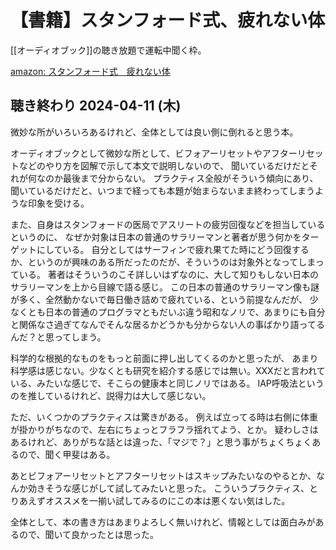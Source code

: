 # 【書籍】スタンフォード式、疲れない体

[[オーディオブック]]の聴き放題で運転中聞く枠。

[amazon: スタンフォード式　疲れない体 ](https://amzn.to/3VTAaRK)

## 聴き終わり 2024-04-11 (木)

微妙な所がいろいろあるけれど、全体としては良い側に倒れると思う本。

オーディオブックとして微妙な所として、ビフォアーリセットやアフターリセットなどのやり方を図解で示して本文で説明しないので、
聞いているだけだとそれが何なのか最後まで分からない。
プラクティス全般がそういう傾向にあり、聞いているだけだと、いつまで経っても本題が始まらないまま終わってしまうような印象を受ける。

また、自身はスタンフォードの医局でアスリートの疲労回復などを担当しているというのに、
なぜか対象は日本の普通のサラリーマンと著者が思う何かをターゲットにしている。
自分としてはサーフィンで疲れ果てた時にどう回復するか、というのが興味のある所だったのだが、そういうのは対象外となってしまっている。
著者はそういうのこそ詳しいはずなのに、大して知りもしない日本のサラリーマンを上から目線で語る感じ。
この日本の普通のサラリーマン像も謎が多く、全然動かないで毎日働き詰めで疲れている、という前提なんだが、
少なくとも日本の普通のプログラマともだいぶ違う昭和なノリで、あまりにも自分と関係なさ過ぎてなんでそんな居るかどうかも分からない人の事ばかり語ってるんだ？と思ってしまう。

科学的な根拠的なものをもっと前面に押し出してくるのかと思ったが、
あまり科学感は感じない。少なくとも研究を紹介する感じでは無い。XXXだと言われている、みたいな感じで、そこらの健康本と同じノリではある。
IAP呼吸法というのを推しているけれど、説得力は大して感じない。

ただ、いくつかのプラクティスは驚きがある。
例えば立ってる時は右側に体重が掛かりがちなので、左右にちょっとフラフラ揺れてよう、とか。
疑わしさはあるけれど、ありがちな話とは違った、「マジで？」と思う事がちょくちょくあるので、聞く甲斐はある。

あとビフォアーリセットとアフターリセットはスキップみたいなのやるとか、なんか効きそうな感じがして試してみたいと思った。
こういうプラクティス、とりあえずオススメを一揃い試してみるのにこの本は悪くない気はした。

全体として、本の書き方はあまりよろしく無いけれど、情報としては面白みがあるので、聞いて良かったとは思った。